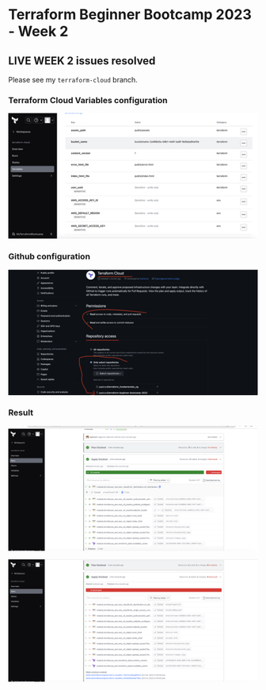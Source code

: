 # Terraform Beginner Bootcamp 2023 - Week 2
## LIVE WEEK 2 issues resolved

Please see my `terraform-cloud` branch.



### Terraform Cloud Variables configuration

![cloudfront](images/Screenshot%202023-10-04%20at%2019.07.50.png)


### Github configuration


![cloudfront](images/Screenshot%202023-10-04%20at%2019.12.46.png)

### Result

![cloudfront](images/Screenshot%202023-10-04%20at%2021.29.48.png)


![cloudfront](images/Screenshot%202023-10-04%20at%2021.42.04.png)